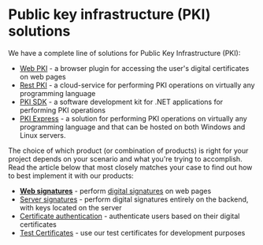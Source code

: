 ﻿# Public key infrastructure (PKI) solutions

We have a complete line of solutions for Public Key Infrastructure (PKI):

* [Web PKI](../web-pki/index.md) - a browser plugin for accessing the user's digital certificates on web pages
* [Rest PKI](../rest-pki/index.md) - a cloud-service for performing PKI operations on virtually any programming language
* [PKI SDK](../pki-sdk/index.md) - a software development kit for .NET applications for performing PKI operations
* [PKI Express](../pki-express/index.md) - a solution for performing PKI operations on virtually any programming language and that can be hosted on both Windows and Linux servers.

The choice of which product (or combination of products) is right for your project depends on your scenario and what
you're trying to accomplish. Read the article below that most closely matches your case to find out how to best
implement it with our products:

* **[Web signatures](web-signatures/index.md)** - perform [digital signatures](signatures.md) on web pages
* [Server signatures](server-signatures.md) - perform digital signatures entirely on the backend, with keys located on the server
* [Certificate authentication](cert-auth.md) - authenticate users based on their digital certificates
* [Test Certificates](test-certs.md) - use our test certificates for development purposes
